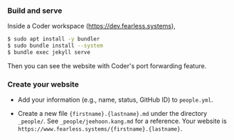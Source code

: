 ### Build and serve

Inside a Coder workspace (<https://dev.fearless.systems>),

```bash
$ sudo apt install -y bundler
$ sudo bundle install --system
$ bundle exec jekyll serve
```

Then you can see the website with Coder's port forwarding feature.


### Create your website

- Add your information (e.g., name, status, GitHub ID) to `people.yml`.

- Create a new file `{firstname}.{lastname}.md` under the directory `_people/`. See `_people/jeehoon.kang.md` for a reference.
  Your website is `https://www.fearless.systems/{firstname}.{lastname}`.
